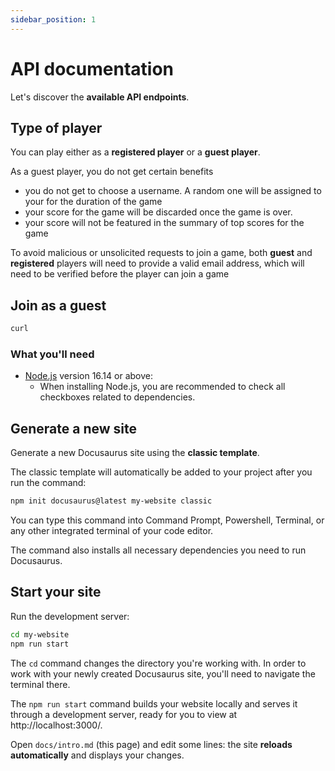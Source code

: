 ```yaml
---
sidebar_position: 1
---
```


# API documentation

Let's discover the **available API endpoints**.

## Type of player

You can play either as a **registered player** or a **guest player**.

As a guest player, you do not get certain benefits

- you do not get to choose a username. A random one will be assigned to your for the duration of the game
- your score for the game will be discarded once the game is over.
- your score will not be featured in the summary of top scores for the game

To avoid malicious or unsolicited requests to join a game, both **guest** and **registered** players will
need to provide a valid email address, which will need to be verified before the player can join a game

## Join as a guest

```bash
curl 
```

### What you'll need

- [Node.js](https://nodejs.org/en/download/) version 16.14 or above:
  - When installing Node.js, you are recommended to check all checkboxes related to dependencies.

## Generate a new site

Generate a new Docusaurus site using the **classic template**.

The classic template will automatically be added to your project after you run the command:

```bash
npm init docusaurus@latest my-website classic
```

You can type this command into Command Prompt, Powershell, Terminal, or any other integrated terminal of your code editor.

The command also installs all necessary dependencies you need to run Docusaurus.

## Start your site

Run the development server:

```bash
cd my-website
npm run start
```

The `cd` command changes the directory you're working with. In order to work with your newly created Docusaurus site, you'll need to navigate the terminal there.

The `npm run start` command builds your website locally and serves it through a development server, ready for you to view at http://localhost:3000/.

Open `docs/intro.md` (this page) and edit some lines: the site **reloads automatically** and displays your changes.
